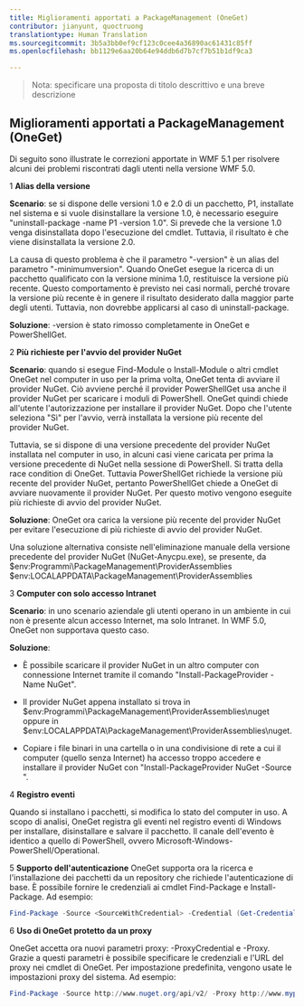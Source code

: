 ```yaml
---
title: Miglioramenti apportati a PackageManagement (OneGet)
contributor: jianyunt, quoctruong
translationtype: Human Translation
ms.sourcegitcommit: 3b5a3bb0ef9cf123c0cee4a36890ac61431c85ff
ms.openlocfilehash: bb1129e6aa20b64e94ddb6d7b7cf7b51b1df9ca3

---
```


>Nota: specificare una proposta di titolo descrittivo e una breve descrizione

## Miglioramenti apportati a PackageManagement (OneGet) ##
Di seguito sono illustrate le correzioni apportate in WMF 5.1 per risolvere alcuni dei problemi riscontrati dagli utenti nella versione WMF 5.0. 

1 **Alias della versione**

**Scenario**: se si dispone delle versioni 1.0 e 2.0 di un pacchetto, P1, installate nel sistema e si vuole disinstallare la versione 1.0, è necessario eseguire "uninstall-package -name P1 -version 1.0". Si prevede che la versione 1.0 venga disinstallata dopo l'esecuzione del cmdlet. Tuttavia, il risultato è che viene disinstallata la versione 2.0. 
    
La causa di questo problema è che il parametro "-version" è un alias del parametro "-minimumversion". Quando OneGet esegue la ricerca di un pacchetto qualificato con la versione minima 1.0, restituisce la versione più recente. Questo comportamento è previsto nei casi normali, perché trovare la versione più recente è in genere il risultato desiderato dalla maggior parte degli utenti. Tuttavia, non dovrebbe applicarsi al caso di uninstall-package.
    
**Soluzione**: -version è stato rimosso completamente in OneGet e PowerShellGet. 

2 **Più richieste per l'avvio del provider NuGet**

**Scenario**: quando si esegue Find-Module o Install-Module o altri cmdlet OneGet nel computer in uso per la prima volta, OneGet tenta di avviare il provider NuGet. Ciò avviene perché il provider PowerShellGet usa anche il provider NuGet per scaricare i moduli di PowerShell. OneGet quindi chiede all'utente l'autorizzazione per installare il provider NuGet. Dopo che l'utente seleziona "Sì" per l'avvio, verrà installata la versione più recente del provider NuGet. 
    
Tuttavia, se si dispone di una versione precedente del provider NuGet installata nel computer in uso, in alcuni casi viene caricata per prima la versione precedente di NuGet nella sessione di PowerShell. Si tratta della race condition di OneGet. Tuttavia PowerShellGet richiede la versione più recente del provider NuGet, pertanto PowerShellGet chiede a OneGet di avviare nuovamente il provider NuGet. Per questo motivo vengono eseguite più richieste di avvio del provider NuGet.

**Soluzione**: OneGet ora carica la versione più recente del provider NuGet per evitare l'esecuzione di più richieste di avvio del provider NuGet.

Una soluzione alternativa consiste nell'eliminazione manuale della versione precedente del provider NuGet (NuGet-Anycpu.exe), se presente, da $env:Programmi\PackageManagement\ProviderAssemblies $env:LOCALAPPDATA\PackageManagement\ProviderAssemblies


3 **Computer con solo accesso Intranet**

**Scenario**: in uno scenario aziendale gli utenti operano in un ambiente in cui non è presente alcun accesso Internet, ma solo Intranet. In WMF 5.0, OneGet non supportava questo caso.

**Soluzione**:
- È possibile scaricare il provider NuGet in un altro computer con connessione Internet tramite il comando "Install-PackageProvider -Name NuGet".

- Il provider NuGet appena installato si trova in $env:Programmi\PackageManagement\ProviderAssemblies\nuget oppure in $env:LOCALAPPDATA\PackageManagement\ProviderAssemblies\nuget. 

- Copiare i file binari in una cartella o in una condivisione di rete a cui il computer (quello senza Internet) ha accesso troppo accedere e installare il provider NuGet con "Install-PackageProvider NuGet -Source <Path to folder>".


4 **Registro eventi**

Quando si installano i pacchetti, si modifica lo stato del computer in uso. A scopo di analisi, OneGet registra gli eventi nel registro eventi di Windows per installare, disinstallare e salvare il pacchetto. Il canale dell'evento è identico a quello di PowerShell, ovvero Microsoft-Windows-PowerShell/Operational.

5 **Supporto dell'autenticazione** OneGet supporta ora la ricerca e l'installazione dei pacchetti da un repository che richiede l'autenticazione di base. È possibile fornire le credenziali ai cmdlet Find-Package e Install-Package. Ad esempio:
``` PowerShell
Find-Package -Source <SourceWithCredential> -Credential (Get-Credential)
```
6 **Uso di OneGet protetto da un proxy**

OneGet accetta ora nuovi parametri proxy: -ProxyCredential e -Proxy. Grazie a questi parametri è possibile specificare le credenziali e l'URL del proxy nei cmdlet di OneGet. Per impostazione predefinita, vengono usate le impostazioni proxy del sistema. Ad esempio:
``` PowerShell
Find-Package -Source http://www.nuget.org/api/v2/ -Proxy http://www.myproxyserver.com -ProxyCredential (Get-Credential)
```



<!--HONumber=Aug16_HO3-->


